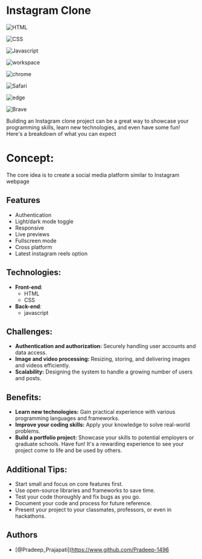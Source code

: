 
# Instagram Clone



![HTML](https://img.shields.io/badge/HTML5-ff6f00?style=for-the-badge&logo=html5&logoColor=white)

![CSS](https://img.shields.io/badge/CSS-001aff?&style=for-the-badge&logo=css3&logoColor=white)

![Javascript](https://img.shields.io/badge/JavaScript-F7DF1E?style=for-the-badge&logo=javascript&logoColor=black)

![workspace](https://img.shields.io/badge/Intel-Core_i5_12th-001af?style=for-the-badge&logo=intel&logoColor=white)

![chrome](https://img.shields.io/badge/Google_chrome-4285F4?style=for-the-badge&logo=Google-chrome&logoColor=white)

![Safari](https://img.shields.io/badge/Safari-FF1B2D?style=for-the-badge&logo=Safari&logoColor=white)

![edge](https://img.shields.io/badge/Microsoft_Edge-0078D7?style=for-the-badge&logo=Microsoft-edge&logoColor=white)

![Brave](https://img.shields.io/badge/Brave-FF1B2D?style=for-the-badge&logo=Brave&logoColor=white)


Building an Instagram clone project can be a great way to showcase your programming skills, learn new technologies, and even have some fun! Here's a breakdown of what you can expect

# Concept:

The core idea is to create a social media platform similar to Instagram webpage


## Features

- Authentication
- Light/dark mode toggle
- Responsive
- Live previews
- Fullscreen mode
- Cross platform
- Latest instagram reels option 

## Technologies:


- **Front-end**: 
    - HTML
    - CSS
- **Back-end**: 
    - javascript


## Challenges:

- **Authentication and authorization:** Securely handling user accounts and data access.
- **Image and video processing:** Resizing, storing, and delivering images and videos efficiently.
- **Scalability:** Designing the system to handle a growing number of users and posts.

## Benefits:

- **Learn new technologies:** Gain practical experience with various programming languages and frameworks.
- **Improve your coding skills:** Apply your knowledge to solve real-world problems.
- **Build a portfolio project:** Showcase your skills to potential employers or graduate schools.
Have fun! It's a rewarding experience to see your project come to life and be used by others.

## Additional Tips:

- Start small and focus on core features first.
- Use open-source libraries and frameworks to save time.
- Test your code thoroughly and fix bugs as you go.
- Document your code and process for future reference.
- Present your project to your classmates, professors, or even in hackathons.

## Authors

- [@Pradeep_Prajapati](https://www.github.com/Pradeep-1496
